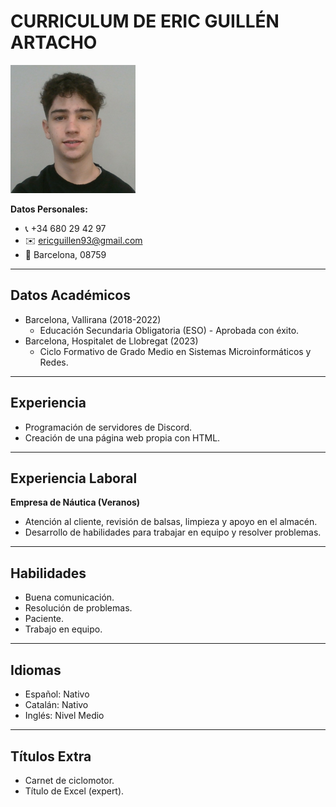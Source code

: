# CURRICULUM DE ERIC GUILLÉN ARTACHO

<img src="https://raw.githubusercontent.com/EricGuillen93/EricGuillen93.github.io/main/foto%20eric.png" width="200">

**Datos Personales:**
- 📞 +34 680 29 42 97
- ✉️ ericguillen93@gmail.com
- 📍 Barcelona, 08759

---

## Datos Académicos
- Barcelona, Vallirana (2018-2022)
  - Educación Secundaria Obligatoria (ESO) - Aprobada con éxito.
- Barcelona, Hospitalet de Llobregat (2023)
  - Ciclo Formativo de Grado Medio en Sistemas Microinformáticos y Redes.

---

## Experiencia
- Programación de servidores de Discord.
- Creación de una página web propia con HTML.

---

## Experiencia Laboral
**Empresa de Náutica (Veranos)**
- Atención al cliente, revisión de balsas, limpieza y apoyo en el almacén.
- Desarrollo de habilidades para trabajar en equipo y resolver problemas.

---

## Habilidades
- Buena comunicación.
- Resolución de problemas.
- Paciente.
- Trabajo en equipo.

---

## Idiomas
- Español: Nativo
- Catalán: Nativo
- Inglés: Nivel Medio

---

## Títulos Extra
- Carnet de ciclomotor.
- Título de Excel (expert).

